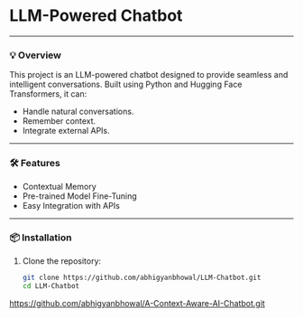
# LLM-Powered Chatbot


---

### 💡 Overview
This project is an LLM-powered chatbot designed to provide seamless and intelligent conversations. Built using Python and Hugging Face Transformers, it can:
- Handle natural conversations.
- Remember context.
- Integrate external APIs.

---

### 🛠️ Features
- Contextual Memory
- Pre-trained Model Fine-Tuning
- Easy Integration with APIs

---

### 📦 Installation

1. Clone the repository:
   ```bash
   git clone https://github.com/abhigyanbhowal/LLM-Chatbot.git
   cd LLM-Chatbot
https://github.com/abhigyanbhowal/A-Context-Aware-AI-Chatbot.git
